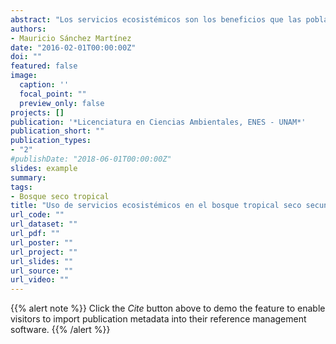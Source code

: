 ```yaml
---
abstract: "Los servicios ecosistémicos son los beneficios que las poblaciones humanas obtienen de los distintos ecosistemas; los bosques tropicales secos secundarios no son la excepción. Debido al incremento exponencial en las tasas de transformación de los bosques a nivel mundial, los bosques secundarios, aquellos que surgen posterior al abandono agropecuari o, serán muy probablemente los bosques del futuro, por lo que conocer los beneficios que obtenemos de ellos es crucial para generar sistemas de manejo alternativos encaminados al uso sustentable de estos socio-ecosistemas. Uno de los componentes de los servicios ecosistémicos que es pertinente documentar es el uso, que se define como la intersección entre la oferta potencial dada por el sistema biofísico, y la demanda dada por el sistema social. El objetivo principal de esta tesis fue documentar el componente de uso de servicios ecosistémicos en parcelas de bosque tropical seco secundario con distintas etapas sucesionales y de manejo (pastizal activo, cultivo activo, bosque en sucesión temprana, bosque en sucesión avanzada, bosque maduro) en la región de Chamela-Cuixmala. Se trabajo con actores ejidatarios cuya principal actividad económica es la agropecuaria, empleando sistemas de manejo extensivos para el ganado. Los instrumentos de investigación usados fueron la entrevista semiestructurada y una metodología mixta, que involucra técnicas de mapeo participativo y preferencias jerarquizadas sobre el uso relativo de los servicios ecosistémicos. Los servicios analizados fueron: forraje, agua para ganado, regulación del microclima, un paquete de seis productos múltiples y uno de siet e servicios culturales. Los resultados obtenidos mostraron que las parcelas estudiadas se pueden clasificar en cinco tipos que difieren en la proporción que ocupa cada etapa sucesional y de manejo. El uso del forraje se lleva a cabo mayoritariamente en coberturas de pastizal y se complementa con forraje obtenido de los bosques en sucesión temprana y avanzada durante la temporada húmeda. El uso de agua para ganado, se da en cuerpos de agua artificiales y naturales que se encuentran en pastizales seguidos por bosque maduros y cultivos. El uso de sombra se da en los pastizales, aunque la oferta potencial es mayor en el bosque maduro. En su mayoría el uso de los servicios múltiples se da en las etapas de bosque en sucesión avanzada y bosque maduro. En el caso de los servicios culturales, el uso se asocia mayormente a la cobertura de pastizal, sin embargo, también se asocian en los demás tipos de coberturas. Los resultados indican que el uso de servicios ecosistémicos es máximo en el pastizal , sin embargo las etapas avanzadas de la sucesión son utilizadas para servicios no disponibles en el pastizal. Los resultados mostraron congruencia en las metodologías empleadas y análisis elaborados; mostrando su efectividad como una metodología participativa para la evaluación y monitoreo del uso de los servicios ecosistémicos de la región, así como para su aplicabilidad en otros contextos. La información obtenida es una contribución empírica a la poca investigación sobre el uso de los servicios ecosistémicos en los bosques tropicales secos secundarios, y es un punto de partida para poder generar escenarios alternativos que involucren estrategias integrales y adaptativas de manejo, tomando en cuenta las dinámicas sucesionales del bosque tropical seco."
authors:
- Mauricio Sánchez Martínez
date: "2016-02-01T00:00:00Z"
doi: ""
featured: false
image:
  caption: ''
  focal_point: ""
  preview_only: false
projects: []
publication: '*Licenciatura en Ciencias Ambientales, ENES - UNAM*'
publication_short: ""
publication_types:
- "2"
#publishDate: "2018-06-01T00:00:00Z"
slides: example
summary: 
tags:
- Bosque seco tropical
title: "Uso de servicios ecosistémicos en el bosque tropical seco secundario de la región Chamela-Cuixmala, Jalisco, México"
url_code: ""
url_dataset: ""
url_pdf: ""
url_poster: ""
url_project: ""
url_slides: ""
url_source: ""
url_video: ""
---
```


{{% alert note %}}
Click the *Cite* button above to demo the feature to enable visitors to import publication metadata into their reference management software.
{{% /alert %}}

